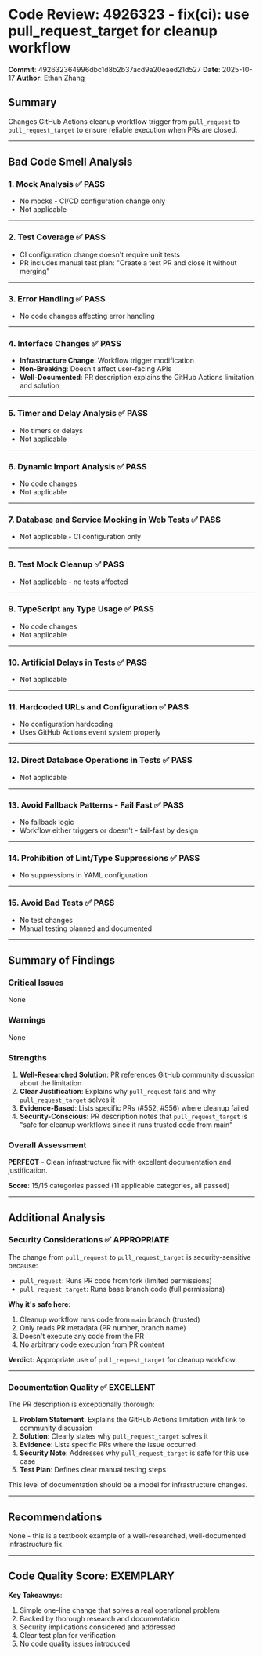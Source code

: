 # Code Review: 4926323 - fix(ci): use pull_request_target for cleanup workflow

**Commit**: 492632364996dbc1d8b2b37acd9a20eaed21d527
**Date**: 2025-10-17
**Author**: Ethan Zhang

## Summary
Changes GitHub Actions cleanup workflow trigger from `pull_request` to `pull_request_target` to ensure reliable execution when PRs are closed.

---

## Bad Code Smell Analysis

### 1. Mock Analysis ✅ PASS
- No mocks - CI/CD configuration change only
- Not applicable

---

### 2. Test Coverage ✅ PASS
- CI configuration change doesn't require unit tests
- PR includes manual test plan: "Create a test PR and close it without merging"

---

### 3. Error Handling ✅ PASS
- No code changes affecting error handling

---

### 4. Interface Changes ✅ PASS
- **Infrastructure Change**: Workflow trigger modification
- **Non-Breaking**: Doesn't affect user-facing APIs
- **Well-Documented**: PR description explains the GitHub Actions limitation and solution

---

### 5. Timer and Delay Analysis ✅ PASS
- No timers or delays
- Not applicable

---

### 6. Dynamic Import Analysis ✅ PASS
- No code changes
- Not applicable

---

### 7. Database and Service Mocking in Web Tests ✅ PASS
- Not applicable - CI configuration only

---

### 8. Test Mock Cleanup ✅ PASS
- Not applicable - no tests affected

---

### 9. TypeScript `any` Type Usage ✅ PASS
- No code changes
- Not applicable

---

### 10. Artificial Delays in Tests ✅ PASS
- Not applicable

---

### 11. Hardcoded URLs and Configuration ✅ PASS
- No configuration hardcoding
- Uses GitHub Actions event system properly

---

### 12. Direct Database Operations in Tests ✅ PASS
- Not applicable

---

### 13. Avoid Fallback Patterns - Fail Fast ✅ PASS
- No fallback logic
- Workflow either triggers or doesn't - fail-fast by design

---

### 14. Prohibition of Lint/Type Suppressions ✅ PASS
- No suppressions in YAML configuration

---

### 15. Avoid Bad Tests ✅ PASS
- No test changes
- Manual testing planned and documented

---

## Summary of Findings

### Critical Issues
None

### Warnings
None

### Strengths
1. **Well-Researched Solution**: PR references GitHub community discussion about the limitation
2. **Clear Justification**: Explains why `pull_request` fails and why `pull_request_target` solves it
3. **Evidence-Based**: Lists specific PRs (#552, #556) where cleanup failed
4. **Security-Conscious**: PR description notes that `pull_request_target` is "safe for cleanup workflows since it runs trusted code from main"

### Overall Assessment
**PERFECT** - Clean infrastructure fix with excellent documentation and justification.

**Score**: 15/15 categories passed (11 applicable categories, all passed)

---

## Additional Analysis

### Security Considerations ✅ APPROPRIATE
The change from `pull_request` to `pull_request_target` is security-sensitive because:
- `pull_request`: Runs PR code from fork (limited permissions)
- `pull_request_target`: Runs base branch code (full permissions)

**Why it's safe here**:
1. Cleanup workflow runs code from `main` branch (trusted)
2. Only reads PR metadata (PR number, branch name)
3. Doesn't execute any code from the PR
4. No arbitrary code execution from PR content

**Verdict**: Appropriate use of `pull_request_target` for cleanup workflow.

---

### Documentation Quality ✅ EXCELLENT
The PR description is exceptionally thorough:
1. **Problem Statement**: Explains the GitHub Actions limitation with link to community discussion
2. **Solution**: Clearly states why `pull_request_target` solves it
3. **Evidence**: Lists specific PRs where the issue occurred
4. **Security Note**: Addresses why `pull_request_target` is safe for this use case
5. **Test Plan**: Defines clear manual testing steps

This level of documentation should be a model for infrastructure changes.

---

## Recommendations
None - this is a textbook example of a well-researched, well-documented infrastructure fix.

---

## Code Quality Score: EXEMPLARY

**Key Takeaways**:
1. Simple one-line change that solves a real operational problem
2. Backed by thorough research and documentation
3. Security implications considered and addressed
4. Clear test plan for verification
5. No code quality issues introduced
